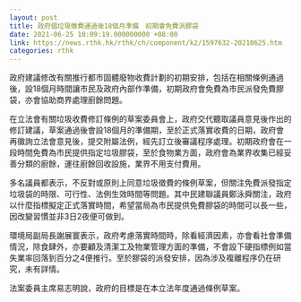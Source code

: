 ```yaml
---
layout: post
title: 政府倡垃圾徵費通過後18個月準備　初期會免費派膠袋
date: 2021-06-25 10:09:19.000000000 +08:00
link: https://news.rthk.hk/rthk/ch/component/k2/1597632-20210625.htm
categories: rthk
---
```


政府建議修改有關推行都市固體廢物收費計劃的初期安排，包括在相關條例通過後，設18個月時間讓市民及政府內部作準備，初期政府會免費為市民派發免費膠袋，亦會協助商界處理廚餘問題。　

在立法會有關垃圾收費修訂條例的草案委員會上，政府交代聽取議員意見後作出的修訂建議，草案通過後會設18個月的準備期，至於正式落實收費的日期，政府會再徽詢立法會意見後，提交附屬法例，經先訂立後審議程序處理。初期政府會在一段時間免費為市民提供指定垃圾膠袋，至於食物業方面，政府會為業界收集已經妥善分類的廚餘，運往廚餘回收設施，業界不用支付費用。

多名議員都表示，不反對或原則上同意垃圾徵費的條例草案，但關注免費派發指定垃圾袋的時限、可行性、法例生效時間等問題。其中民建聯議員鄭泳舜關注，政府以什麼指標擬定正式落實時間，希望當局為市民提供免費膠袋的時間可以長一些，因改變習慣並非3日2夜便可做到。

環境局副局長謝展寰表示，政府考慮落實時間時，除看經濟因素，亦會看社會準備情況，除食肆外，亦要顧及清潔工及物業管理方面的準備，不會設下硬指標例如當失業率回落到百分之4便推行。至於膠袋的派發安排，因為涉及複離程序仍在研究，未有詳情。

法案委員主席易志明說，政府的目標是在本立法年度通過條例草案。

